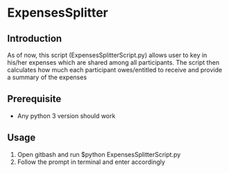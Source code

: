 # ExpensesSplitter
## Introduction
As of now, this script (ExpensesSplitterScript.py) allows user to key in his/her expenses which are shared among all participants. The script then calculates how much each participant owes/entitled to receive and provide a summary of the expenses
## Prerequisite
- Any python 3 version should work

## Usage
1. Open gitbash and run $python ExpensesSplitterScript.py
2. Follow the prompt in terminal and enter accordingly
